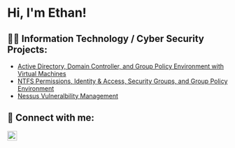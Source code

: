 <h1>Hi, I'm Ethan! </h1>

## 👨‍💻 Information Technology / Cyber Security Projects:

  - [Active Directory, Domain Controller, and Group Policy Environment with Virtual Machines](https://github.com/her-e/Active-Directory)
  - [NTFS Permissions, Identity & Access, Security Groups, and Group Policy Environment]()
  - [Nessus Vulneralbility Management](https://github.com/her-e/VulnerabilityManagement-Nessus-Lab)



## 🤳 Connect with me:

[<img align="left" alt="EthanHer | LinkedIn" width="22px" src="https://cdn.jsdelivr.net/npm/simple-icons@v3/icons/linkedin.svg" />][linkedin]



[linkedin]: https://linkedin.com/in/ethan-her-b8a3a61aa

